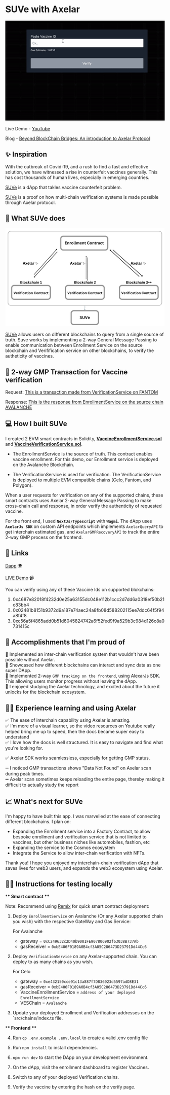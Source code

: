 # SUVe with Axelar

![](https://github.com/iamendy/suve/blob/master/public/img/preview.gif)

Live Demo - [YouTube](https://youtu.be/VtPkBPngoBo)

Blog - [Beyond BlockChain Bridges: An introduction to Axelar Protocol ](https://blog.nnamdiumeh.dev/beyond-blockchain-bridges-an-introduction-to-axelar-protocol)

## ✨ Inspiration

With the outbreak of Covid-19, and a rush to find a fast and effective solution, we have witnessed a rise in counterfeit vaccines generally. This has cost thousands of human lives, especially in emerging countries.

[SUVe](https://suve.vercel.app) is a dApp that takles vaccine counterfeit problem.

[SUVe](https://suve.vercel.app) is a proof on how multi-chain verification systems is made possible through Axelar protocol.

## 🍰 What SUVe does

![](https://github.com/iamendy/suve/blob/master/public/img/chart.png)

[SUVe](https://suve.vercel.app) allows users on different blockchains to query from a single source of truth. Suve works by implementing a 2-way General Message Passing to enable communication between Enrollment Service on the source blockchain and Verifification service on other blockchains, to verify the autheticity of vaccines.

## 📜 2-way GMP Transaction for Vaccine verification

Request: [This is a transaction made from VerificationService on FANTOM](https://testnet.axelarscan.io/gmp/0x40002bac8b06c22036c201dee87067b57fc3a18434eebca2477cdaa741857708)

Response:
[This is the response from EnrollmentService on the source chain AVALANCHE](https://testnet.axelarscan.io/gmp/0x0d43bbeb449f4a7ec0bc06b36ba01857f2cedcb21f349d8f0e90e47bbbbf5f4a)

## 💻 How I built SUVe

I created 2 EVM smart contracts in Solidity, [**VaccineEnrollmentService.sol**](https://github.com/iamendy/suve/blob/master/contracts/VaccineEnrollmentService.sol) and [**VaccineVerificationService.sol**](https://github.com/iamendy/suve/blob/master/contracts/VaccineVerificationService.sol).

- The EnrollmentService is the source of truth. This contract enables vaccine enrollment. For this demo, our Enrollment service is deployed on the Avalanche Blockchain.

- The VerificationService is used for verification. The VerificationService is deployed to multiple EVM compatible chains (Celo, Fantom, and Polygon).

When a user requests for verification on any of the supported chains, these smart contracts uses Axelar 2-way General Message Passing to make cross-chain call and response, in order verify the authenticity of requested vaccine.

For the front end, I used **`NextJs/Typescript`** with **`Wagmi`**. The dApp uses **`AxelarJs SDK`** on custom API endpoints which implements `AxelarQueryAPI` to get interchain estimated gas, and `AxelarGMPRecoveryAPI` to track the entire 2-way GMP process on the frontend.

## 📄 Links

[Dapp](https://suve.vercel.app) 🌍

[LIVE Demo](https://www.youtube.com/watch?v=VtPkBPngoBo) 📹

You can verify using any of these Vaccine Ids on supported blokchains:

1. 0x4687e82018f4232d0e25a63155dc048e112b1ccc2d7dd6a0318ef50b21c83bb4
2. 0x02481b8151b9372d9a187e74aec24a8fb08d588202115ee7ddc64f5f94a8f4f8
3. 0xc56a5f4865add0b51d6045824742a6f52fed9f9a529b3c984d126c8a0731415c

## 🚀 Accomplishments that I'm proud of

🍥 Implemented an inter-chain verification system that wouldn't have been possible without Axelar. <br />
🍥 Showcased how different blockchains can interact and sync data as one super DApp.<br />
🍥 Implemented 2-way `GMP tracking on the frontend`, using AlexarJs SDK. This allowing users monitor progress without leaving the dApp. <br />
🍥 I enjoyed studying the Axelar technology, and excited about the future it unlocks for the blockchain ecosystem. <br />

## 🧘‍♂️ Experience learning and using Axelar

✅ The ease of interchain capability using Axelar is amazing. <br/>
✅ I'm more of a visual learner, so the video resources on Youtube really helped bring me up to speed, then the docs became super easy to understand <br />
✅ I love how the docs is well structured. It is easy to navigate and find what you're looking for.

✅ Axelar SDK works seamlessless, especially for getting GMP status.

➖ I noticed GMP transactions shows "Data Not Found" on Axelar scan during peak times. <br />
➖ Axelar scan sometimes keeps reloading the entire page, thereby making it difficult to actually study the report <br>

## 📈 What's next for SUVe

I'm happy to have built this app. I was marvelled at the ease of connecting different blockchains. I plan on:

- Expanding the Enrollment service into a Factory Contract, to allow bespoke enrollment and verification service that is not limited to vaccines, but other business niches like automobiles, fashion, etc
- Expanding the service to the Cosmos ecosystem
- Integrate the Service to allow inter-chain verification with NFTs.

Thank you! I hope you enjoyed my interchain-chain verification dApp that saves lives for web3 users, and expands the web3 ecosystem using Axelar.

## 🧑‍💻 Instructions for testing locally

\***\* Smart contract \*\***

Note: Recommend using [Remix](https://remix.ethereum.org/) for quick smart contract deployment:

1. Deploy `EnrollmentService` on Avalanche (Or any Axelar supported chain you wish) with the respective GateWay and Gas Service:

   For Avalanche

   - gateway = `0xC249632c2D40b9001FE907806902f63038B737Ab`
   - gasReceiver = `0xbE406F0189A0B4cf3A05C286473D23791Dd44Cc6`

2. Deploy `VerificationService` on any Axelar-supported chain. You can deploy to as many chains as you wish.

   For Celo

   - gateway = `0xe432150cce91c13a887f7D836923d5597adD8E31`
   - gasReceiver = `0xbE406F0189A0B4cf3A05C286473D23791Dd44Cc6`
   - VaccineEnrollmentService = `address of your deployed EnrollmentService`
   - VESChain = `Avalanche`

3. Update your deployed Enrollment and Verification addresses on the `src/chains/index.ts file.

\***\* Frontend \*\***

4. Run `cp .env.example .env.local` to create a valid .env config file

5. Run `npm install` to install dependencies.

6. `npm run dev` to start the DApp on your development environment.

7. On the dApp, visit the enrollment dashboard to register Vaccines.

8. Switch to any of your deployed Verification chains.

9. Verify the vaccine by entering the hash on the verify page.

